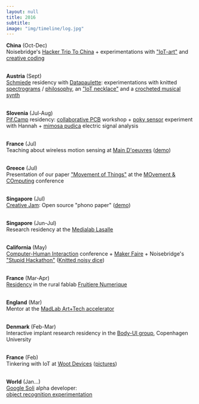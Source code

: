 ```yaml
---
layout: null
title: 2016
subtitle:
image: "img/timeline/log.jpg"
---
```


**China** (Oct-Dec) <br> Noisebridge's [Hacker Trip To China](http://noisebridge.net/wiki/NoisebridgeChinaTrip6) + experimentations with ["IoT-art"](https://github.com/honnet/invertedSpace#inverted-space) and [creative coding](https://github.com/honnet/creative_coding#javascript-creative-coding-experimentations)

<br> **Austria** (Sept) <br> [Schmiede](http://Schmiede.ca) residency with [Datapaulette](https://twitter.com/DataPaulette/status/779482112642670592): experimentations with knitted [spectrograms](https://twitter.com/DataPaulette/status/778210339804569601) / [philosophy](https://github.com/DataPaulette/asciimage#asciimage), an ["IoT necklace"](https://github.com/honnet/iNecklace#inecklace) and a [crocheted musical synth](https://github.com/DataPaulette/synth_crochet)

<br> **Slovenia** (Jul-Aug) <br> [Pif.Camp](http://pif.camp) residency: [collaborative PCB](https://www.instructables.com/id/Collaborative-PCB-Intro) workshop + [poky sensor](http://www.kobakant.at/DIY/?p=6188) experiment with Hannah + [mimosa pudica](https://goo.gl/photos/Doz5hGWo9kk1PBMT8) electric signal analysis

<br> **France** (Jul) <br> Teaching about wireless motion sensing at [Main D'oeuvres](mainsdoeuvres.org) ([demo](https://twitter.com/twiz_io/status/752752046093242368))

<br> **Greece** (Jul) <br> Presentation of our paper ["Movement of Things"](publications/MOCO16-MovementOfThings.pdf) at the [MOvement & COmputing](moco16.movementcomputing.org) conference

<br> **Singapore** (Jul) <br> [Creative Jam](https://www.meetup.com/Singapore-Creative-Coding-Meetup/events/232174088/): Open source "phono paper" ([demo](https://twitter.com/CedHon/status/749489149049057281))

<br> **Singapore** (Jun-Jul) <br> Research residency at the [Medialab Lasalle](http://medialab.lasalle.edu.sg)

<br> **California** (May) <br> [Computer-Human Interaction](http://chi2016.acm.org) conference + [Maker Faire](http://makerfaire.com/bay-area) + Noisebridge's ["Stupid Hackathon"](https://noisebridge.net/wiki/Stupid_Hackathon) ([Knitted noisy dice](https://github.com/honnet/DrDice#dr-dice))

<br> **France** (Mar-Apr) <br> [Residency](https://www.hackster.io/cedric/fructus-animalis-e95c9f) in the rural fablab [Fruitiere Numerique](http://lafruitierenumerique.com)

<br> **England** (Mar) <br> Mentor at the [MadLab Art+Tech accelerator](http://accelerator.madlab.org.uk/mentors)

<br> **Denmark** (Feb-Mar) <br> Interactive implant research residency in the [Body-UI group](http://www.body-ui.eu/?page_id=191), Copenhagen University

<br> **France** (Feb) <br> Tinkering with IoT at [Woot Devices](http://wootdevices.io) ([pictures](https://twitter.com/WootDevices/status/696004357259685888))

<br> **World** (Jan...) <br> [Google Soli](https://atap.google.com/soli) alpha developer: <br> [object recognition experimentation](https://docs.google.com/document/d/1NEUn1quCGB4rPi59NvH_akecWtJx4Xu02jDA6SbIqBY)


